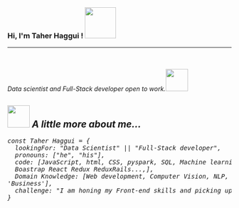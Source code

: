 <br> <br> <br>
### Hi, I'm Taher Haggui ! <img src="https://camo.githubusercontent.com/42e1108070275a9f8feb49507d6d9cbbdc858007d3160524e7a43962471f2d23/68747470733a2f2f6d656469612e67697068792e636f6d2f6d656469612f323646787933497a31617269386f79744f2f67697068792e676966" width="70" data-canonical-src="https://media.giphy.com/media/26Fxy3Iz1ari8oytO/giphy.gif" style="max-width: 100%;"><hr>
<br> 
<p style = "font-family: -apple-system,BlinkMacSystemFont, sans-serif;"><i>Data scientist and Full-Stack developer open to work.<img src="https://camo.githubusercontent.com/1c7f879a43c0bdbdc4dfd1a4df392e1c3a008767872a22be13dbc7f9fd1cd165/68747470733a2f2f6d656469612e67697068792e636f6d2f6d656469612f58476d613269524948544b6b7771526b466c2f67697068792e676966" width="50" data-canonical-src="https://media.giphy.com/media/XGma2iRIHTKkwqRkFl/giphy.gif" style="max-width: 100%;"></p>
<h2 style="border: none;"><img src="https://camo.githubusercontent.com/7130759f9edbbbeffad4ef43be04725fb44be5a2b390ea05c6ca74a47abd4e76/68747470733a2f2f6d656469612e67697068792e636f6d2f6d656469612f6b625675696431416b337545484a554d564f2f67697068792e676966" width="50" data-canonical-src="https://media.giphy.com/media/kbVuid1Ak3uEHJUMVO/giphy.gif" style="max-width: 100%;"> <strong> A little more about me... </strong> </h2>

<!-- here start -->
<div class="highlight highlight-source-js position-relative overflow-auto"><pre><span class="pl-k">const</span> <span class="pl-s1">Taher Haggui</span> <span class="pl-c1">=</span> <span class="pl-kos">{</span>
  <span class="pl-c1">lookingFor</span>: <span class="pl-s"></span>"Data Scientist" <span class="pl-c1">||</span> <span class="pl-s">"Full-Stack developer"</span><span class="pl-kos">,</span>
  <span class="pl-c1">pronouns</span>: <span class="pl-kos">[</span><span class="pl-s">"he"</span><span class="pl-kos">,</span> <span class="pl-s">"his"</span><span class="pl-kos">]</span><span class="pl-kos">,</span>
  <span class="pl-c1">code</span>: <span class="pl-kos">[</span><span class="pl-v">JavaScript</span><span class="pl-kos">,</span> <span class="pl-v">html</span><span class="pl-kos">,</span> <span class="pl-v">CSS</span><span class="pl-kos">,</span> pyspark,</span> SQL,</span> <span class="pl-v">Machine learning</span> <span class="pl-c1">, Data analysis</span><span class="pl-kos">,</span> <span class="pl-v">Deep learning</span><span class="pl-kos">,</span> 
  <span class="pl-v">Boastrap</span> <span class="pl-v">React</span> <span class="pl-v">Redux</span> <span class="pl-v">Redux</span><span class="pl-v">Rails</span><span class="pl-c1">...</span><span class="pl-kos">,<span class="pl-kos">]</span><span class="pl-kos">,</span>
  <span class="pl-c1">Domain Knowledge</span>: <span class="pl-kos">[</span><span class="pl-v">Web development</span><span class="pl-kos">,</span> <span class="pl-v">Computer Vision</span><span class="pl-kos">,</span> <span class="pl-s1">NLP,</span> <span class="pl-s1">Time Series</span><span class="pl-kos">,</span> <span class="pl-s1">Web scrapping</span>,<span> Manufacturing</span>,<span>logistic</span>,<br>'Business']</span><span class="pl-kos">,</span>
  <span class="pl-c1">challenge</span>: <span class="pl-s">"I am honing my Front-end skills and picking up back-end skills."</span><span class="pl-kos">,
}

  </div></div>



<!--
**Taher-web-dev/Taher-web-dev** is a ✨ _special_ ✨ repository because its `README.md` (this file) appears on your GitHub profile.

Here are some ideas to get you started:

- 🔭 I’m currently working on ...
- 🌱 I’m currently learning ...
- 👯 I’m looking to collaborate on ...
- 🤔 I’m looking for help with ...
- 💬 Ask me about ...
- 📫 How to reach me: ...
- 😄 Pronouns: ...
- ⚡ Fun fact: ...
-->
